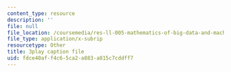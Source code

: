 ```yaml
---
content_type: resource
description: ''
file: null
file_location: /coursemedia/res-ll-005-mathematics-of-big-data-and-machine-learning-january-iap-2020/fdce40aff4c65ca2a883a815c7cddff7_KXJVqsbh_4Y.vtt
file_type: application/x-subrip
resourcetype: Other
title: 3play caption file
uid: fdce40af-f4c6-5ca2-a883-a815c7cddff7
---
```

